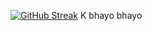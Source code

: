 [![GitHub Streak](https://streak-stats.demolab.com/?user=ShahiShahash)](https://git.io/streak-stats)
K bhayo bhayo
